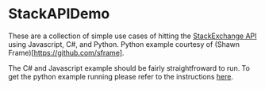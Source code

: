 # StackAPIDemo

These are a collection of simple use cases of hitting the [StackExchange API](https://api.stackexchange.com/) using Javascript, C#, and Python. Python example courtesy of (Shawn Frame)[https://github.com/sframe].

The C# and Javascript example should be fairly straightfroward to run. To get the python example running please refer to the instructions [here](https://github.com/sframe/python-stackexchange-api).
